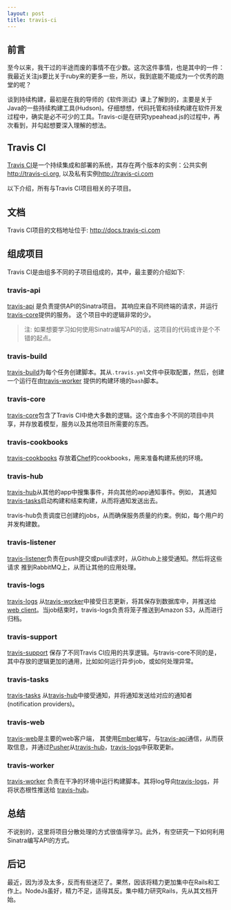 ```yaml
---
layout: post
title: travis-ci
---
```


## 前言

至今以来，我干过的半途而废的事情不在少数。这次这件事情，也是其中的一件： 我最近关注js要比关于ruby来的更多一些，所以，我到底能不能成为一个优秀的跑堂的呢？

谈到持续构建，最初是在我的导师的《软件测试》课上了解到的，主要是关于Java的一些持续构建工具(Hudson)。仔细想想，代码托管和持续构建在软件开发过程中，确实是必不可少的工具。Travis-ci是在研究typeahead.js的过程中，再次看到，并勾起想要深入理解的想法。

## Travis CI

[Travis CI](https://github.com/travis-ci/travis-ci)是一个持续集成和部署的系统，其存在两个版本的实例：公共实例<http://travis-ci.org>, 以及私有实例<http://travis-ci.com>

以下介绍，所有与Travis CI项目相关的子项目。

## 文档

Travis CI项目的文档地址位于: <http://docs.travis-ci.com>

## 组成项目

Travis CI是由组多不同的子项目组成的，其中，最主要的介绍如下: 

### travis-api

[travis-api](https://github.com/travis-ci/travis-api) 是负责提供API的Sinatra项目。 其响应来自不同终端的请求，并运行[travis-core](#travis-core)提供的服务。
这个项目中的逻辑非常的少。

> 注: 如果想要学习如何使用Sinatra编写API的话，这项目的代码或许是个不错的起点。

### travis-build

[travis-build](https://github.com/travis-ci/travis-build)为每个任务创建脚本。其从`.travis.yml`文件中获取配置，然后，创建一个运行在由[travis-worker](#travis-worker)
提供的构建环境的`bash`脚本。

### travis-core

[travis-core](https://github.com/travis-ci/travis-core)包含了Travis CI中绝大多数的逻辑。这个库由多个不同的项目中共享，并存放着模型，服务以及其他项目所需要的东西。

### travis-cookbooks

[travis-cookbooks](https://github.com/travis-ci/travis-cookbooks) 存放着[Chef](http://docs.opscode.com/)的cookbooks，用来准备构建系统的环境。

### travis-hub

[travis-hub](https://github.com/travis-ci/travis-hub)从其他的app中搜集事件，并向其他的app通知事件。例如，
其通知[travis-tasks](#travis-tasks)启动构建和结束构建，从而将通知发送出去。

travis-hub负责调度已创建的jobs，从而确保服务质量的约束。例如，每个用户的并发构建数。

### travis-listener

[travis-listener](https://github.com/travis-ci/travis-listener)负责在push提交或pull请求时，从Github上接受通知。然后将这些请求
推到RabbitMQ上，从而让其他的应用处理。

### travis-logs

[travis-logs](https://github.com/travis-ci/travis-logs) 从[travis-worker](#travis-worker)中接受日志更新，将其保存到数据库中，并推送给[web client](#travis-web)。当job结束时，travis-logs负责将笼子推送到Amazon S3，从而进行归档。

### travis-support

[travis-support](https://github.com/travis-ci/travis-support) 保存了不同Travis CI应用的共享逻辑。与travis-core不同的是，其中存放的逻辑更加的通用，比如如何运行异步job，或如何处理异常。

### travis-tasks

[travis-tasks](https://github.com/travis-ci/travis-tasks) 从[travis-hub](#travis-hub)中接受通知，并将通知发送给对应的通知者(notification providers)。

### travis-web

[travis-web](https://github.com/travis-ci/travis-web)是主要的web客户端， 其使用[Ember](http://emberjs.com)编写，与[travis-api](#travis-api)通信，从而获取信息，并通过[Pusher](http://pusher.com/)从[travis-hub](#travis-hub)，[travis-logs](#travis-logs)中获取更新。

### travis-worker

[travis-worker](https://github.com/travis-ci/travis-worker) 负责在干净的环境中运行构建脚本。其将log导向[travis-logs](#travis-logs)，并将状态根性推送给
[travis-hub](#travis-hub)。

## 总结

不说别的，这里将项目分散处理的方式很值得学习。此外，有空研究一下如何利用Sinatra编写API的方式。

## 后记

最近，因为涉及太多，反而有些迷茫了。果然，因该将精力更加集中在Rails和工作上。NodeJs虽好，精力不足，适得其反。集中精力研究Rails，先从其文档开始。
